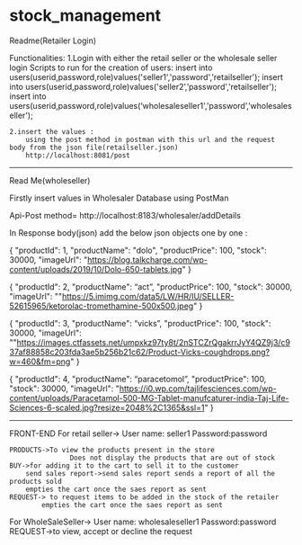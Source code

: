 # stock_management

Readme(Retailer Login)

Functionalities:
	1.Login with either the retail seller or the wholesale seller login
		Scripts to run for the creation of users:
			insert into users(userid,password,role)values('seller1','password','retailseller');
				insert into users(userid,password,role)values('seller2’,’password','retailseller');
				insert into users(userid,password,role)values(‘wholesaleseller1','password’,’wholesaleseller');

	2.insert the values :
		using the post method in postman with this url and the request body from the json file(retailseller.json)
		http://localhost:8081/post
	
-------------------------------------------------------------------------------

Read Me(wholeseller)


Firstly insert values in Wholesaler Database using PostMan

Api-Post method= http://localhost:8183/wholesaler/addDetails

In Response body(json)  add the below json objects one by one :

{
        "productId": 1,
        "productName": "dolo",
        "productPrice": 100,
        "stock": 30000,
        "imageUrl": "https://blog.talkcharge.com/wp-content/uploads/2019/10/Dolo-650-tablets.jpg"
}

{
        "productId": 2,
        "productName": “act”,
        "productPrice": 100,
        "stock": 30000,
        "imageUrl": ""https://5.imimg.com/data5/LW/HR/IU/SELLER-52615965/ketorolac-tromethamine-500x500.jpeg"
}

{
        "productId": 3,
        "productName": “vicks”,
        "productPrice": 100,
        "stock": 30000,
        "imageUrl": ""https://images.ctfassets.net/umpxkz97ty8t/2nSTCZrQgakrrJyY4QZ9j3/c937af88858c203fda3ae5b256b21c62/Product-Vicks-coughdrops.png?w=460&fm=png"
}

{
        "productId": 4,
        "productName": “paracetomol”,
        "productPrice": 100,
        "stock": 30000,
        "imageUrl": "https://i0.wp.com/tajlifesciences.com/wp-content/uploads/Paracetamol-500-MG-Tablet-manufcaturer-india-Taj-Life-Sciences-6-scaled.jpg?resize=2048%2C1365&ssl=1"
}



------------------------------------------------------------------------------

FRONT-END
For retail seller->
    User name: seller1
    Password:password

    PRODUCTS->To view the products present in the store
                   Does not display the products that are out of stock
    BUY->for adding it to the cart to sell it to the customer 
        send sales report->send sales report sends a report of all the products sold
        empties the cart once the saes report as sent
    REQUEST-> to request items to be added in the stock of the retailer
            empties the cart once the saes report as sent



For WholeSaleSeller->
    User name: wholesaleseller1
    Password:password
    REQUEST->to view, accept or decline the request 
 
